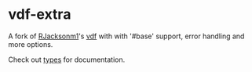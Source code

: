 # vdf-extra

A fork of [RJacksonm1](https://github.com/RJacksonm1)'s [vdf](https://github.com/RJacksonm1/node-vdf) with with '#base' support, error handling and more options.

Check out [types](https://github.com/ark120202/vdf-extra/blob/master/lib/index.d.ts) for documentation.
